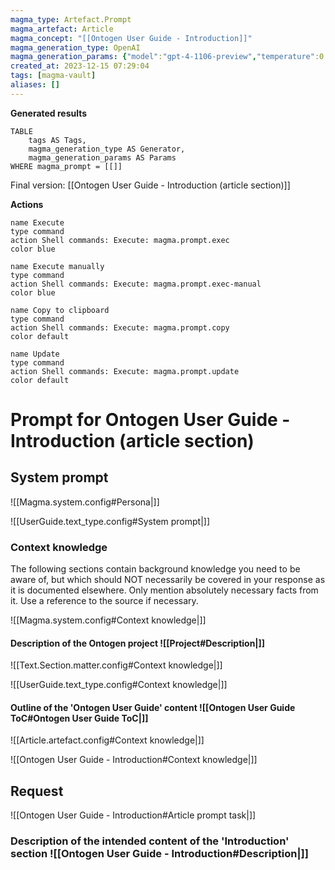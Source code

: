 ```yaml
---
magma_type: Artefact.Prompt
magma_artefact: Article
magma_concept: "[[Ontogen User Guide - Introduction]]"
magma_generation_type: OpenAI
magma_generation_params: {"model":"gpt-4-1106-preview","temperature":0.6}
created_at: 2023-12-15 07:29:04
tags: [magma-vault]
aliases: []
---
```


**Generated results**

```dataview
TABLE
	tags AS Tags,
	magma_generation_type AS Generator,
	magma_generation_params AS Params
WHERE magma_prompt = [[]]
```

Final version: [[Ontogen User Guide - Introduction (article section)]]

**Actions**

```button
name Execute
type command
action Shell commands: Execute: magma.prompt.exec
color blue
```
```button
name Execute manually
type command
action Shell commands: Execute: magma.prompt.exec-manual
color blue
```
```button
name Copy to clipboard
type command
action Shell commands: Execute: magma.prompt.copy
color default
```
```button
name Update
type command
action Shell commands: Execute: magma.prompt.update
color default
```

# Prompt for Ontogen User Guide - Introduction (article section)

## System prompt

![[Magma.system.config#Persona|]]

![[UserGuide.text_type.config#System prompt|]]

### Context knowledge

The following sections contain background knowledge you need to be aware of, but which should NOT necessarily be covered in your response as it is documented elsewhere. Only mention absolutely necessary facts from it. Use a reference to the source if necessary.

![[Magma.system.config#Context knowledge|]]

#### Description of the Ontogen project ![[Project#Description|]]

![[Text.Section.matter.config#Context knowledge|]]

![[UserGuide.text_type.config#Context knowledge|]]

#### Outline of the 'Ontogen User Guide' content ![[Ontogen User Guide ToC#Ontogen User Guide ToC|]]



![[Article.artefact.config#Context knowledge|]]

![[Ontogen User Guide - Introduction#Context knowledge|]]


## Request

![[Ontogen User Guide - Introduction#Article prompt task|]]

### Description of the intended content of the 'Introduction' section ![[Ontogen User Guide - Introduction#Description|]]
